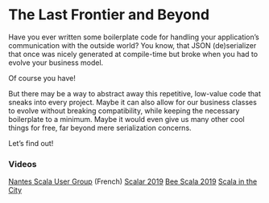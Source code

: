 # The Last Frontier and Beyond

Have you ever written some boilerplate code for handling your application’s communication with the outside world? You know, that JSON (de)serializer that once was nicely generated at compile-time but broke when you had to evolve your business model.

Of course you have!

But there may be a way to abstract away this repetitive, low-value code that sneaks into every project. Maybe it can also allow for our business classes to evolve without breaking compatibility, while keeping the necessary boilerplate to a minimum. Maybe it would even give us many other cool things for free, far beyond mere serialization concerns.

Let’s find out!

### Videos

[Nantes Scala User Group](https://www.youtube.com/watch?v=0je4579TtCA) (French)
[Scalar 2019](https://www.youtube.com/watch?v=Uk-xCRn7_TQ)
[Bee Scala 2019](https://www.youtube.com/watch?v=wfQDmI8xEEg)
[Scala in the City](https://www.youtube.com/watch?v=i8ZYgltfzrw)
